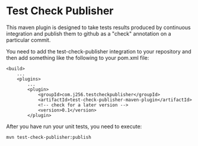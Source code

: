 Test Check Publisher
====================

This maven plugin is designed to take tests results produced by continuous integration and publish
them to github as a "check" annotation on a particular commit.

You need to add the test-check-publisher integration to your repository and then add something like
the following to your pom.xml file:

	<build>
		...
		<plugins>
			...
			<plugin>
				<groupId>com.j256.testcheckpublisher</groupId>
				<artifactId>test-check-publisher-maven-plugin</artifactId>
				<!-- check for a later version -->
				<version>0.1</version>
			</plugin>

After you have run your unit tests, you need to execute:

	mvn test-check-publisher:publish
